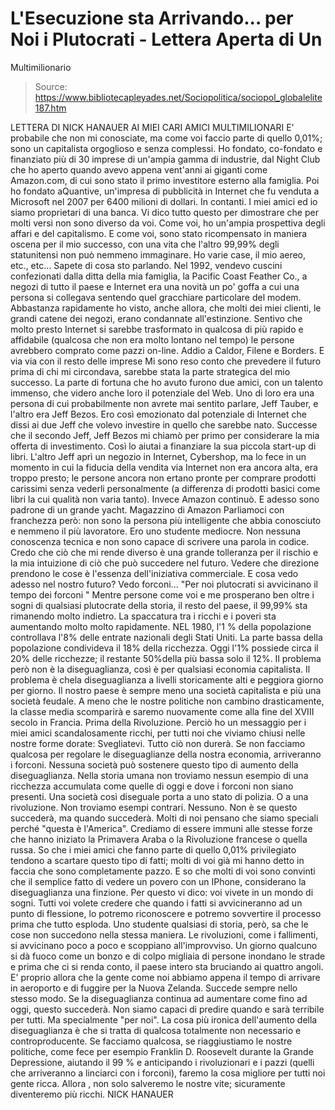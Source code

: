 # L'Esecuzione sta Arrivando... per Noi i Plutocrati - Lettera Aperta di Un 
Multimilionario

> Source: https://www.bibliotecapleyades.net/Sociopolitica/sociopol_globalelite187.htm

LETTERA DI NICK HANAUER AI MIEI CARI AMICI MULTIMILIONARI
E'
probabile che non mi conosciate, ma come voi faccio parte di
quello 0,01%; sono un capitalista orgoglioso e senza complessi.
Ho
fondato, co-fondato e finanziato più di 30 imprese di un'ampia
gamma di industrie, dal Night Club che ho aperto quando avevo
appena vent'anni ai giganti come Amazon.com, di cui sono stato
il primo investitore esterno alla famiglia.
Poi ho fondato aQuantive, un'impresa di pubblicità in Internet
che fu venduta a Microsoft nel 2007 per 6400 milioni di dollari.
In contanti. I miei amici ed io siamo proprietari di una banca.
Vi
dico tutto questo per dimostrare che per molti versi non sono
diverso da voi.
Come voi, ho un'ampia prospettiva degli affari e
del
capitalismo. E come voi, sono stato ricompensato in maniera
oscena per il mio successo, con una vita che l'altro 99,99%
degli statunitensi non può nemmeno immaginare.
Ho
varie case, il mio aereo, etc., etc...
Sapete di cosa sto parlando.
Nel 1992, vendevo cuscini confezionati dalla ditta della mia
famiglia, la Pacific Coast Feather Co., a negozi di tutto il
paese e Internet era una novità un po' goffa a cui una persona
si collegava sentendo quel gracchiare particolare del modem.
Abbastanza rapidamente ho visto, anche allora, che molti dei
miei clienti, le grandi catene dei negozi, erano condannate
all'estinzione. Sentivo che molto presto Internet si sarebbe
trasformato in qualcosa di più rapido e affidabile (qualcosa che
non era molto lontano nel tempo) le persone avrebbero comprato
come pazzi on-line.
Addio a Caldor, Filene e Borders. E via via con il resto delle
imprese
Mi
sono reso conto che prevedere il futuro prima di chi mi
circondava, sarebbe stata la parte strategica del mio successo.
La
parte di fortuna che ho avuto furono due amici, con un talento
immenso, che videro anche loro il potenziale del Web. Uno di
loro era una persona di cui probabilmente non avrete mai sentito
parlare, Jeff Tauber, e l'altro era Jeff Bezos.
Ero così emozionato dal potenziale di Internet che dissi ai due
Jeff che volevo investire in quello che sarebbe nato.
Successe che il secondo Jeff, Jeff Bezos mi chiamò per primo per
considerare la mia offerta di investimento. Così lo aiutai a
finanziare la sua piccola start-up di libri.
L'altro Jeff aprì un negozio in Internet, Cybershop, ma lo fece
in un momento in cui la fiducia della vendita via Internet non
era ancora alta, era troppo presto; le persone ancora non ertano
pronte per comprare prodotti carissimi senza vederli
personalmente (a differenza di prodotti basici come libri la cui
qualità non varia tanto).
Invece Amazon continuò. E adesso sono padrone di un grande
yacht.
Magazzino di Amazon
Parliamoci con franchezza però: non sono la persona più
intelligente che abbia conosciuto e nemmeno il più lavoratore.
Ero uno studente mediocre. Non nessuna conoscenza tecnica e non
sono capace di scrivere una parola in codice. Credo che ciò che
mi rende diverso è una grande tolleranza per il rischio e la mia
intuizione di ciò che può succedere nel futuro.
Vedere che direzione prendono le cose è l'essenza
dell'iniziativa commerciale. E cosa vedo adesso nel nostro
futuro?
Vedo forconi...
"Per noi plutocrati
si avvicinano il tempo dei forconi
"
Mentre persone come voi e me prosperano ben oltre i sogni di
qualsiasi plutocrate della storia, il resto del paese, il 99,99%
sta rimanendo molto indietro.
La
spaccatura tra i ricchi e i poveri
sta aumentando molto molto rapidamente.
NEL 1980, l'1 % della popolazione controllava l'8% delle entrate
nazionali degli Stati Uniti. La parte bassa della popolazione
condivideva il 18% della ricchezza. Oggi l'1% possiede circa il
20% delle ricchezze; il restante 50%della più bassa solo il 12%.
Il
problema però non è la diseguaglianza, così è per qualsiasi
economia capitalista. Il problema è chela diseguaglianza a
livelli storicamente alti e peggiora giorno per giorno. Il
nostro paese è sempre meno una società capitalista e più una
società feudale.
A
meno che le nostre politiche non cambino drasticamente, la
classe media scomparirà e saremo nuovamente come alla fine del
XVIII secolo in Francia. Prima della Rivoluzione.
Perciò ho un messaggio per i miei amici scandalosamente ricchi,
per tutti noi che viviamo chiusi nelle nostre forme dorate:
Svegliatevi. Tutto ciò non durerà.
Se
non facciamo qualcosa per regolare le diseguaglianze della
nostra economia, arriveranno i forconi.
Nessuna società può sostenere questo tipo di aumento della
diseguaglianza. Nella storia umana non troviamo nessun esempio
di una ricchezza accumulata come quelle di oggi e dove i forconi
non siano presenti.
Una società così diseguale porta a uno stato di polizia. O a una
rivoluzione. Non troviamo esempi contrari. Nessuno.
Non è se questo succederà, ma quando succederà.
Molti di noi pensano che siamo speciali perché "questa è
l'America".
Crediamo di essere immuni alle stesse forze che hanno iniziato
la Primavera Araba o la Rivoluzione francese o quella russa.
So
che i miei amici che fanno parte di quello 0,01% privilegiato
tendono a scartare questo tipo di fatti; molti di voi già mi
hanno detto in faccia che sono completamente pazzo.
E
so che molti di voi sono convinti che il semplice fatto di
vedere un povero con un IPhone, considerano la diseguaglianza
una finzione.
Per questo vi dico: voi vivete in un mondo di sogni.
Tutti voi volete credere che quando i fatti si avvicineranno ad
un punto di flessione, lo potremo riconoscere e potremo
sovvertire il processo prima che tutto esploda.
Uno studente qualsiasi di storia, però, sa che le cose non
succedono nella stessa maniera.
Le
rivoluzioni, come i fallimenti, si avvicinano poco a poco e
scoppiano all'improvviso. Un giorno qualcuno si dà fuoco come un
bonzo e di colpo migliaia di persone inondano le strade e prima
che ci si renda conto, il paese intero sta bruciando ai quattro
angoli.
E'
proprio allora che la gente come noi abbiamo appena il tempo di
arrivare in aeroporto e di fuggire per la Nuova Zelanda. Succede
sempre nello stesso modo.
Se
la diseguaglianza continua ad aumentare come fino ad oggi,
questo succederà.
Non siamo capaci di predire quando e sarà terribile per tutti.
Ma specialmente "per noi".
La
cosa più ironica dell'aumento della diseguaglianza è che si
tratta di qualcosa totalmente non necessario e controproducente.
Se
facciamo qualcosa, se riaggiustiamo le nostre politiche, come
fece per esempio Franklin D. Roosevelt durante la Grande
Depressione, aiutando il 99 % e anticipando i rivoluzionari e i
pazzi (quelli che arriveranno a linciarci con i forconi), faremo
la cosa migliore per tutti noi gente ricca.
Allora , non solo salveremo le nostre vite; sicuramente
diventeremo più ricchi.
NICK HANAUER
